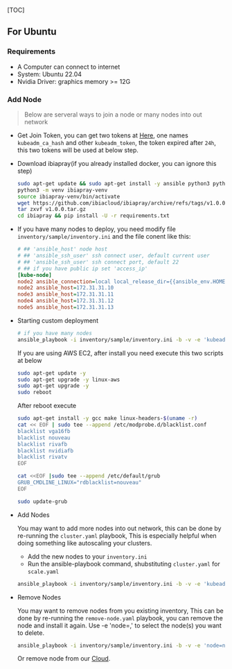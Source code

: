 [TOC]

## For Ubuntu
### Requirements

- A Computer can connect to internet
- System: Ubuntu 22.04
- Nvidia Driver: graphics memory >= 12G

### Add Node

> Below are serveral ways to join a node or many nodes into out network

- Get Join Token, you can get two tokens at [Here](https://cloud.ibia.ai/me/nodes), one names `kubeadm_ca_hash` and other `kubeadm_token`, the token expired after `24h`, this two tokens will be used at below step.

- Download ibiapray(if you already installed docker, you can ignore this step)

    ```sh
    sudo apt-get update && sudo apt-get install -y ansible python3 python3-pip python3-venv wget
    python3 -m venv ibiapray-venv
    source ibiapray-venv/bin/activate
    wget https://github.com/ibiacloud/ibiapray/archive/refs/tags/v1.0.0.tar.gz
    tar zxvf v1.0.0.tar.gz
    cd ibiapray && pip install -U -r requirements.txt
    ```

- If you have many nodes to deploy, you need modify file `inventory/sample/inventory.ini` and the file conent like this:

    ```ini
    # ## 'ansible_host' node host
    # ## 'ansible_ssh_user' ssh connect user, default current user
    # ## 'ansible_ssh_user' ssh connect port, default 22
    # ## if you have public ip set 'access_ip'
    [kube-node]
    node2 ansible_connection=local local_release_dir={{ansible_env.HOME}}/releases access_ip=127.0.0.1
    node2 ansible_host=172.31.31.10
    node3 ansible_host=172.31.31.11
    node4 ansible_host=172.31.31.12
    node5 ansible_host=172.31.31.13
    ```

- Starting custom deployment

    ```sh
    # if you have many nodes
    ansible_playbook -i inventory/sample/inventory.ini -b -v -e 'kubeadm_ca_hash=xxxx' -e 'kubeadm_token=yyy' -e 'user_id=xxx' cluster.yaml
    ```

    If you are using AWS EC2, after install you need execute this two scripts at below

    ```sh
    sudo apt-get update -y
    sudo apt-get upgrade -y linux-aws
    sudo apt-get upgrade -y
    sudo reboot
    ```

    After reboot execute

    ```sh
    sudo apt-get install -y gcc make linux-headers-$(uname -r)
    cat << EOF | sudo tee --append /etc/modprobe.d/blacklist.conf
    blacklist vga16fb
    blacklist nouveau
    blacklist rivafb
    blacklist nvidiafb
    blacklist rivatv
    EOF

    cat <<EOF |sudo tee --append /etc/default/grub
    GRUB_CMDLINE_LINUX="rdblacklist=nouveau"
    EOF

    sudo update-grub
    ```

- Add Nodes

    You may want to add more nodes into out network, this can be done by re-running the `cluster.yaml` playbook, This is especially helpful when doing something like autoscaling your clusters.

    - Add the new nodes to your `inventory.ini`
    - Run the ansible-playbook command, shubstituting `cluster.yaml` for `scale.yaml`

    ```sh
    ansible_playbook -i inventory/sample/inventory.ini -b -v -e 'kubeadm_ca_hash=xxxx' -e 'kubeadm_token=yyy' -e 'user_id=xxx' scale.yaml
    ```

- Remove Nodes

    You may want to remove nodes from you existing inventory, This can be done by re-running the `remove-node.yaml` playbook, you can remove the node and install it again.
    Use -e 'node=<nodename>,<nodename2>' to select the node(s) you want to delete.

    ```sh
    ansible_playbook -i inventory/sample/inventory.ini -b -v -e 'node=nodename,nodename2' remove-node.yaml
    ```

    Or remove node from our [Cloud](https://cloud.ibia.ai/me/nodes).

